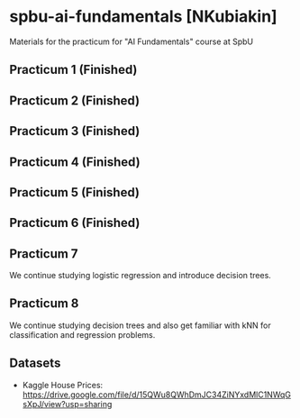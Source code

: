 # spbu-ai-fundamentals [NKubiakin]
Materials for the practicum for "AI Fundamentals" course  at SpbU

## Practicum 1 (Finished)

## Practicum 2 (Finished)

## Practicum 3 (Finished)

## Practicum 4 (Finished)

## Practicum 5 (Finished)

## Practicum 6 (Finished)

## Practicum 7

We continue studying logistic regression and introduce decision trees.

## Practicum 8

We continue studying decision trees and also get familiar with kNN for classification and regression problems.

## Datasets

* Kaggle House Prices: https://drive.google.com/file/d/15QWu8QWhDmJC34ZiNYxdMlC1NWqGsXpJ/view?usp=sharing
